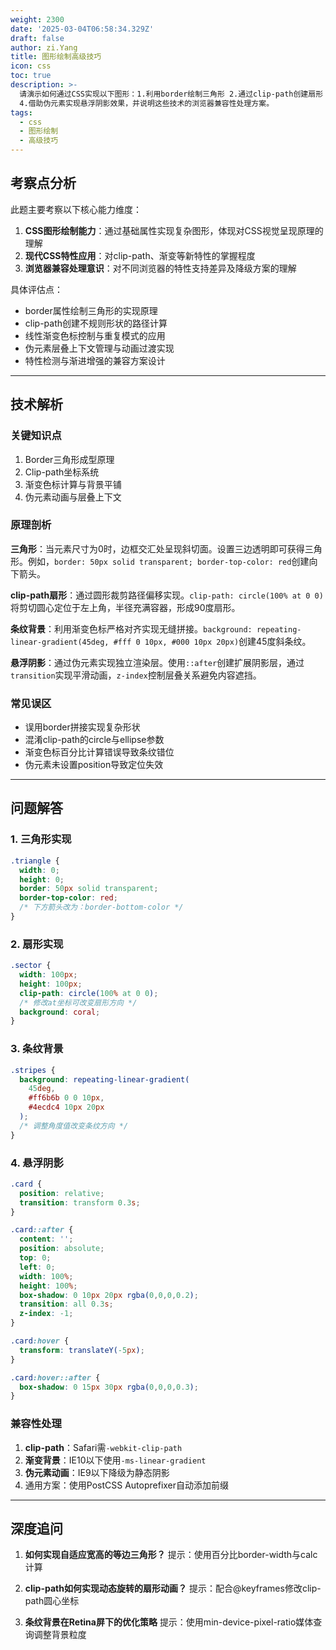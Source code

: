 ```yaml
---
weight: 2300
date: '2025-03-04T06:58:34.329Z'
draft: false
author: zi.Yang
title: 图形绘制高级技巧
icon: css
toc: true
description: >-
  请演示如何通过CSS实现以下图形：1.利用border绘制三角形 2.通过clip-path创建扇形 3.使用linear-gradient实现条纹背景
  4.借助伪元素实现悬浮阴影效果，并说明这些技术的浏览器兼容性处理方案。
tags:
  - css
  - 图形绘制
  - 高级技巧
---
```


## 考察点分析

此题主要考察以下核心能力维度：

1. **CSS图形绘制能力**：通过基础属性实现复杂图形，体现对CSS视觉呈现原理的理解
2. **现代CSS特性应用**：对clip-path、渐变等新特性的掌握程度
3. **浏览器兼容处理意识**：对不同浏览器的特性支持差异及降级方案的理解

具体评估点：

- border属性绘制三角形的实现原理
- clip-path创建不规则形状的路径计算
- 线性渐变色标控制与重复模式的应用
- 伪元素层叠上下文管理与动画过渡实现
- 特性检测与渐进增强的兼容方案设计

---

## 技术解析

### 关键知识点

1. Border三角形成型原理
2. Clip-path坐标系统
3. 渐变色标计算与背景平铺
4. 伪元素动画与层叠上下文

### 原理剖析

**三角形**：当元素尺寸为0时，边框交汇处呈现斜切面。设置三边透明即可获得三角形。例如，`border: 50px solid transparent; border-top-color: red`创建向下箭头。

**clip-path扇形**：通过圆形裁剪路径偏移实现。`clip-path: circle(100% at 0 0)`将剪切圆心定位于左上角，半径充满容器，形成90度扇形。

**条纹背景**：利用渐变色标严格对齐实现无缝拼接。`background: repeating-linear-gradient(45deg, #fff 0 10px, #000 10px 20px)`创建45度斜条纹。

**悬浮阴影**：通过伪元素实现独立渲染层。使用`::after`创建扩展阴影层，通过`transition`实现平滑动画，`z-index`控制层叠关系避免内容遮挡。

### 常见误区

- 误用border拼接实现复杂形状
- 混淆clip-path的circle与ellipse参数
- 渐变色标百分比计算错误导致条纹错位
- 伪元素未设置position导致定位失效

---

## 问题解答

### 1. 三角形实现

```css
.triangle {
  width: 0;
  height: 0;
  border: 50px solid transparent;
  border-top-color: red;
  /* 下方箭头改为：border-bottom-color */
}
```

### 2. 扇形实现

```css
.sector {
  width: 100px;
  height: 100px;
  clip-path: circle(100% at 0 0);
  /* 修改at坐标可改变扇形方向 */
  background: coral;
}
```

### 3. 条纹背景

```css
.stripes {
  background: repeating-linear-gradient(
    45deg,
    #ff6b6b 0 0 10px,
    #4ecdc4 10px 20px
  );
  /* 调整角度值改变条纹方向 */
}
```

### 4. 悬浮阴影

```css
.card {
  position: relative;
  transition: transform 0.3s;
}

.card::after {
  content: '';
  position: absolute;
  top: 0;
  left: 0;
  width: 100%;
  height: 100%;
  box-shadow: 0 10px 20px rgba(0,0,0,0.2);
  transition: all 0.3s;
  z-index: -1;
}

.card:hover {
  transform: translateY(-5px);
}

.card:hover::after {
  box-shadow: 0 15px 30px rgba(0,0,0,0.3);
}
```

### 兼容性处理

1. **clip-path**：Safari需`-webkit-clip-path`
2. **渐变背景**：IE10以下使用`-ms-linear-gradient`
3. **伪元素动画**：IE9以下降级为静态阴影
4. 通用方案：使用PostCSS Autoprefixer自动添加前缀

---

## 深度追问

1. **如何实现自适应宽高的等边三角形？**
提示：使用百分比border-width与calc计算

2. **clip-path如何实现动态旋转的扇形动画？**
提示：配合@keyframes修改clip-path圆心坐标

3. **条纹背景在Retina屏下的优化策略**
提示：使用min-device-pixel-ratio媒体查询调整背景粒度
